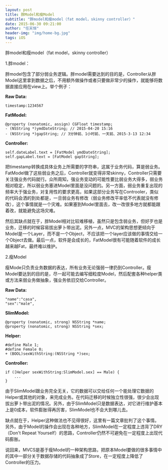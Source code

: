 ```yaml
---
layout: post
title: 胖Model和瘦Model
subtitle: "胖model和瘦model（fat model，skinny controller）"
date: 2015-06-30 09:21:00
author: "任天恒"
header-img: "img/home-bg.jpg"
tags: iOS
---
```


胖model和瘦model（fat model，skinny controller）

1.胖model：

胖model包含了部分弱业务逻辑。胖model需要达到的目的是，Controller从胖Model这里拿到数据之后，不用额外做操作或者只要做非常少的操作，就能够将数据直接应用在view上。举个例子：

**Raw Data:**

    timestamp:1234567

**FatModel:**

    @property (nonatomic, assign) CGFloat timestamp;
    - (NSString *)ymdDateString; // 2015-04-20 15:16
    - (NSString *)gapString; // 3分钟前、1小时前、一天前、2015-3-13 12:34

**Controller:**

    self.dateLabel.text = [FatModel ymdDateString];
    self.gapLabel.text = [FatModel gapString];

把timestamp转换成具体业务上所需要的字符串，这属于业务代码，算是弱业务。FatModel做了这些弱业务之后，Controller就变得非常skinny，Controller只需要关注强业务代码就行。众所周知，强业务变动的可能性要比弱业务大得多，弱业务相对稳定，所以弱业务塞进Model里面是没问题的。另一方面，弱业务重复出现的频率大于强业务，对复用性的要求更高，如果这部分业务写在Controoler，类似的代码会洒的到处都是，一旦弱业务有修改（弱业务修改平率低不代表就没有修改），这个事情就是一个灾难。如果塞到Model里面去，改一改很多地方就都能跟着改，就能避免这场灾难。

然后其缺点就在于，胖Model相对比较难移植，虽然只是包含弱业务，但好歹也是业务，迁移的时候容易拔出萝卜带出泥。另外一点，MVC的架构思想更倾向于Model是一个Layer，而不是一个Object，不应该把一个layer应该做的事情交给一个Object去做。最后一点，软件是会成长的，FatModel很有可能随着软件的成长越来越Fat，最终难以维护。

2.瘦Model

瘦Mode只负责业务数据的表达，所有业务无论强弱一律扔到Controller。瘦Model要达到的目的是，尽一起可能去编写细粒度Model，然后配套各种helper类或方法来弱业务做抽象，强业务依旧交给Controller。

**Raw Data:**


    "name":"casa",
    "sex":"male",


**SlimModel:**

    @property (nonatomic, strong) NSString *name;
    @property (nonatomic, strong) NSString *sex;

**Helper:**

    #define Male 1;
    #define Female 0;
    + (BOOL)sexWithString:(NSString *)sex;

**Controller:**

    if ([Helper sexWithString:SlimModel.sex] == Male) {
        ...
    }

由于SlimModel跟业务完全无关，它的数据可以交给任何一个能处理它数据的Helper或其他的对象，来完成业务。在代码迁移的时候独立性很强，很少会出现拔出萝卜带出泥的情况。另外，由于SlimModel只是数据表达，对它进行维护基本上是0成本，软件膨胀得再厉害，SlimModel也不会大到哪儿去。

缺点就在于，Helper这种做法也不见得很好，这里有一篇文章批判了这个事情。另外，由于Model的操作会出现在各种地方，SlimModel在一定程度上违背了DRY（Don't Repeat Yourself）的思路，Controller仍然不可避免在一定程度上出现代码膨胀。

说回来，MVCS是基于瘦Model的一种架构思路，把原本Model要做的很多事情中的其中一部分关于数据存储的代码抽象成了Store，在一定程度上降低了Controller的压力。
